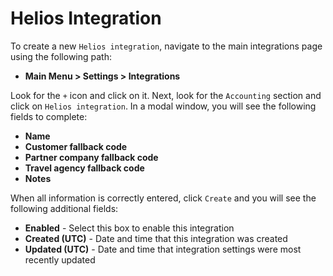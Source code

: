 # Helios Integration

To create a new `Helios integration`, navigate to the main integrations page using the following path:

* **Main Menu &gt; Settings &gt; Integrations**

Look for the `+` icon and click on it. Next, look for the `Accounting` section and click on `Helios integration`. In a modal window, you will see the following fields to complete:

* **Name**
* **Customer fallback code**
* **Partner company fallback code**
* **Travel agency fallback code**
* **Notes**

When all information is correctly entered, click `Create` and you will see the following additional fields:

* **Enabled** - Select this box to enable this integration
* **Created \(UTC\)** - Date and time that this integration was created
* **Updated \(UTC\)** - Date and time that integration settings were most recently updated

